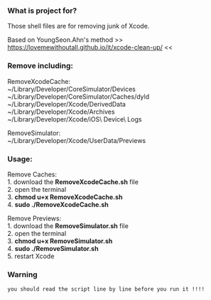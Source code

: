 ### What is project for?
Those shell files are for removing junk of Xcode. <br>

Based on YoungSeon.Ahn's method  >> https://lovemewithoutall.github.io/it/xcode-clean-up/ << <br>


### Remove including: <br>
RemoveXcodeCache: <br>
 ~/Library/Developer/CoreSimulator/Devices <br>
 ~/Library/Developer/CoreSimulator/Caches/dyld <br>
 ~/Library/Developer/Xcode/DerivedData <br>
 ~/Library/Developer/Xcode/Archives <br>
 ~/Library/Developer/Xcode/iOS\ Device\ Logs <br>

RemoveSimulator: <br>
 ~/Library/Developer/Xcode/UserData/Previews <br>

### Usage: <br>
 Remove Caches: <br>
    1. download the **RemoveXcodeCache.sh** file <br>
    2. open the terminal <br>
    3. **chmod u+x RemoveXcodeCache.sh** <br>
    4. **sudo ./RemoveXcodeCache.sh** <br>

 Remove Previews: <br>
    1. download the **RemoveSimulator.sh** file <br>
    2. open the terminal <br>
    3. **chmod u+x RemoveSimulator.sh** <br>
    4. **sudo ./RemoveSimulator.sh**<br>
    5. restart Xcode <br>

### Warning <br>
    you should read the script line by line before you run it !!!!
 
